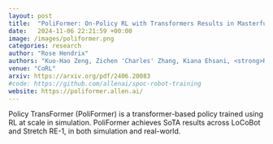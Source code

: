 ```yaml
---
layout: post
title:  "PoliFormer: On-Policy RL with Transformers Results in Masterful Navigators"
date:   2024-11-06 22:21:59 +00:00
image: /images/poliformer.png
categories: research
author: "Rose Hendrix"
authors: "Kuo-Hao Zeng, Zichen 'Charles' Zhang, Kiana Ehsani, <strong>Rose Hendrix*</strong>, Jordi Salvador, Alvaro Herrasti, Ross Girshick, Aniruddha Kembhavi, Luca Weihs"
venue: "CoRL"
arxiv: https://arxiv.org/pdf/2406.20083
#code: https://github.com/allenai/spoc-robot-training
website: https://poliformer.allen.ai/
---
```

Policy TransFormer (PoliFormer) is a transformer-based policy trained using RL at scale in simulation. PoliFormer achieves SoTA results across LoCoBot and Stretch RE-1, in both simulation and real-world.